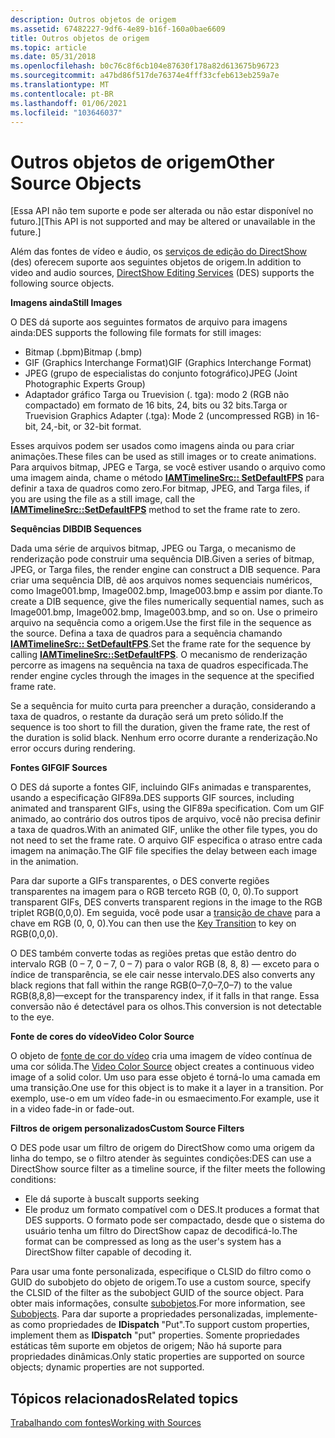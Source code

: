 ```yaml
---
description: Outros objetos de origem
ms.assetid: 67482227-9df6-4e89-b16f-160a0bae6609
title: Outros objetos de origem
ms.topic: article
ms.date: 05/31/2018
ms.openlocfilehash: b0c76c8f6cb104e87630f178a82d613675b96723
ms.sourcegitcommit: a47bd86f517de76374e4fff33cfeb613eb259a7e
ms.translationtype: MT
ms.contentlocale: pt-BR
ms.lasthandoff: 01/06/2021
ms.locfileid: "103646037"
---
```

# <a name="other-source-objects"></a><span data-ttu-id="811cb-103">Outros objetos de origem</span><span class="sxs-lookup"><span data-stu-id="811cb-103">Other Source Objects</span></span>

<span data-ttu-id="811cb-104">\[Essa API não tem suporte e pode ser alterada ou não estar disponível no futuro.\]</span><span class="sxs-lookup"><span data-stu-id="811cb-104">\[This API is not supported and may be altered or unavailable in the future.\]</span></span>

<span data-ttu-id="811cb-105">Além das fontes de vídeo e áudio, os [serviços de edição do DirectShow](directshow-editing-services.md) (des) oferecem suporte aos seguintes objetos de origem.</span><span class="sxs-lookup"><span data-stu-id="811cb-105">In addition to video and audio sources, [DirectShow Editing Services](directshow-editing-services.md) (DES) supports the following source objects.</span></span>

<span data-ttu-id="811cb-106">**Imagens ainda**</span><span class="sxs-lookup"><span data-stu-id="811cb-106">**Still Images**</span></span>

<span data-ttu-id="811cb-107">O DES dá suporte aos seguintes formatos de arquivo para imagens ainda:</span><span class="sxs-lookup"><span data-stu-id="811cb-107">DES supports the following file formats for still images:</span></span>

-   <span data-ttu-id="811cb-108">Bitmap (.bpm)</span><span class="sxs-lookup"><span data-stu-id="811cb-108">Bitmap (.bmp)</span></span>
-   <span data-ttu-id="811cb-109">GIF (Graphics Interchange Format)</span><span class="sxs-lookup"><span data-stu-id="811cb-109">GIF (Graphics Interchange Format)</span></span>
-   <span data-ttu-id="811cb-110">JPEG (grupo de especialistas do conjunto fotográfico)</span><span class="sxs-lookup"><span data-stu-id="811cb-110">JPEG (Joint Photographic Experts Group)</span></span>
-   <span data-ttu-id="811cb-111">Adaptador gráfico Targa ou Truevision (. tga): modo 2 (RGB não compactado) em formato de 16 bits, 24, bits ou 32 bits.</span><span class="sxs-lookup"><span data-stu-id="811cb-111">Targa or Truevision Graphics Adapter (.tga): Mode 2 (uncompressed RGB) in 16-bit, 24,-bit, or 32-bit format.</span></span>

<span data-ttu-id="811cb-112">Esses arquivos podem ser usados como imagens ainda ou para criar animações.</span><span class="sxs-lookup"><span data-stu-id="811cb-112">These files can be used as still images or to create animations.</span></span> <span data-ttu-id="811cb-113">Para arquivos bitmap, JPEG e Targa, se você estiver usando o arquivo como uma imagem ainda, chame o método [**IAMTimelineSrc:: SetDefaultFPS**](iamtimelinesrc-setdefaultfps.md) para definir a taxa de quadros como zero.</span><span class="sxs-lookup"><span data-stu-id="811cb-113">For bitmap, JPEG, and Targa files, if you are using the file as a still image, call the [**IAMTimelineSrc::SetDefaultFPS**](iamtimelinesrc-setdefaultfps.md) method to set the frame rate to zero.</span></span>

<span data-ttu-id="811cb-114">**Sequências DIB**</span><span class="sxs-lookup"><span data-stu-id="811cb-114">**DIB Sequences**</span></span>

<span data-ttu-id="811cb-115">Dada uma série de arquivos bitmap, JPEG ou Targa, o mecanismo de renderização pode construir uma sequência DIB.</span><span class="sxs-lookup"><span data-stu-id="811cb-115">Given a series of bitmap, JPEG, or Targa files, the render engine can construct a DIB sequence.</span></span> <span data-ttu-id="811cb-116">Para criar uma sequência DIB, dê aos arquivos nomes sequenciais numéricos, como Image001.bmp, Image002.bmp, Image003.bmp e assim por diante.</span><span class="sxs-lookup"><span data-stu-id="811cb-116">To create a DIB sequence, give the files numerically sequential names, such as Image001.bmp, Image002.bmp, Image003.bmp, and so on.</span></span> <span data-ttu-id="811cb-117">Use o primeiro arquivo na sequência como a origem.</span><span class="sxs-lookup"><span data-stu-id="811cb-117">Use the first file in the sequence as the source.</span></span> <span data-ttu-id="811cb-118">Defina a taxa de quadros para a sequência chamando [**IAMTimelineSrc:: SetDefaultFPS**](iamtimelinesrc-setdefaultfps.md).</span><span class="sxs-lookup"><span data-stu-id="811cb-118">Set the frame rate for the sequence by calling [**IAMTimelineSrc::SetDefaultFPS**](iamtimelinesrc-setdefaultfps.md).</span></span> <span data-ttu-id="811cb-119">O mecanismo de renderização percorre as imagens na sequência na taxa de quadros especificada.</span><span class="sxs-lookup"><span data-stu-id="811cb-119">The render engine cycles through the images in the sequence at the specified frame rate.</span></span>

<span data-ttu-id="811cb-120">Se a sequência for muito curta para preencher a duração, considerando a taxa de quadros, o restante da duração será um preto sólido.</span><span class="sxs-lookup"><span data-stu-id="811cb-120">If the sequence is too short to fill the duration, given the frame rate, the rest of the duration is solid black.</span></span> <span data-ttu-id="811cb-121">Nenhum erro ocorre durante a renderização.</span><span class="sxs-lookup"><span data-stu-id="811cb-121">No error occurs during rendering.</span></span>

<span data-ttu-id="811cb-122">**Fontes GIF**</span><span class="sxs-lookup"><span data-stu-id="811cb-122">**GIF Sources**</span></span>

<span data-ttu-id="811cb-123">O DES dá suporte a fontes GIF, incluindo GIFs animadas e transparentes, usando a especificação GIF89a.</span><span class="sxs-lookup"><span data-stu-id="811cb-123">DES supports GIF sources, including animated and transparent GIFs, using the GIF89a specification.</span></span> <span data-ttu-id="811cb-124">Com um GIF animado, ao contrário dos outros tipos de arquivo, você não precisa definir a taxa de quadros.</span><span class="sxs-lookup"><span data-stu-id="811cb-124">With an animated GIF, unlike the other file types, you do not need to set the frame rate.</span></span> <span data-ttu-id="811cb-125">O arquivo GIF especifica o atraso entre cada imagem na animação.</span><span class="sxs-lookup"><span data-stu-id="811cb-125">The GIF file specifies the delay between each image in the animation.</span></span>

<span data-ttu-id="811cb-126">Para dar suporte a GIFs transparentes, o DES converte regiões transparentes na imagem para o RGB terceto RGB (0, 0, 0).</span><span class="sxs-lookup"><span data-stu-id="811cb-126">To support transparent GIFs, DES converts transparent regions in the image to the RGB triplet RGB(0,0,0).</span></span> <span data-ttu-id="811cb-127">Em seguida, você pode usar a [transição de chave](key-transition.md) para a chave em RGB (0, 0, 0).</span><span class="sxs-lookup"><span data-stu-id="811cb-127">You can then use the [Key Transition](key-transition.md) to key on RGB(0,0,0).</span></span>

<span data-ttu-id="811cb-128">O DES também converte todas as regiões pretas que estão dentro do intervalo RGB (0 – 7, 0 – 7, 0 – 7) para o valor RGB (8, 8, 8) — exceto para o índice de transparência, se ele cair nesse intervalo.</span><span class="sxs-lookup"><span data-stu-id="811cb-128">DES also converts any black regions that fall within the range RGB(0–7,0–7,0–7) to the value RGB(8,8,8)—except for the transparency index, if it falls in that range.</span></span> <span data-ttu-id="811cb-129">Essa conversão não é detectável para os olhos.</span><span class="sxs-lookup"><span data-stu-id="811cb-129">This conversion is not detectable to the eye.</span></span>

<span data-ttu-id="811cb-130">**Fonte de cores do vídeo**</span><span class="sxs-lookup"><span data-stu-id="811cb-130">**Video Color Source**</span></span>

<span data-ttu-id="811cb-131">O objeto de [fonte de cor do vídeo](video-color-source.md) cria uma imagem de vídeo contínua de uma cor sólida.</span><span class="sxs-lookup"><span data-stu-id="811cb-131">The [Video Color Source](video-color-source.md) object creates a continuous video image of a solid color.</span></span> <span data-ttu-id="811cb-132">Um uso para esse objeto é torná-lo uma camada em uma transição.</span><span class="sxs-lookup"><span data-stu-id="811cb-132">One use for this object is to make it a layer in a transition.</span></span> <span data-ttu-id="811cb-133">Por exemplo, use-o em um vídeo fade-in ou esmaecimento.</span><span class="sxs-lookup"><span data-stu-id="811cb-133">For example, use it in a video fade-in or fade-out.</span></span>

<span data-ttu-id="811cb-134">**Filtros de origem personalizados**</span><span class="sxs-lookup"><span data-stu-id="811cb-134">**Custom Source Filters**</span></span>

<span data-ttu-id="811cb-135">O DES pode usar um filtro de origem do DirectShow como uma origem da linha do tempo, se o filtro atender às seguintes condições:</span><span class="sxs-lookup"><span data-stu-id="811cb-135">DES can use a DirectShow source filter as a timeline source, if the filter meets the following conditions:</span></span>

-   <span data-ttu-id="811cb-136">Ele dá suporte à busca</span><span class="sxs-lookup"><span data-stu-id="811cb-136">It supports seeking</span></span>
-   <span data-ttu-id="811cb-137">Ele produz um formato compatível com o DES.</span><span class="sxs-lookup"><span data-stu-id="811cb-137">It produces a format that DES supports.</span></span> <span data-ttu-id="811cb-138">O formato pode ser compactado, desde que o sistema do usuário tenha um filtro do DirectShow capaz de decodificá-lo.</span><span class="sxs-lookup"><span data-stu-id="811cb-138">The format can be compressed as long as the user's system has a DirectShow filter capable of decoding it.</span></span>

<span data-ttu-id="811cb-139">Para usar uma fonte personalizada, especifique o CLSID do filtro como o GUID do subobjeto do objeto de origem.</span><span class="sxs-lookup"><span data-stu-id="811cb-139">To use a custom source, specify the CLSID of the filter as the subobject GUID of the source object.</span></span> <span data-ttu-id="811cb-140">Para obter mais informações, consulte [subobjetos](subobjects.md).</span><span class="sxs-lookup"><span data-stu-id="811cb-140">For more information, see [Subobjects](subobjects.md).</span></span> <span data-ttu-id="811cb-141">Para dar suporte a propriedades personalizadas, implemente-as como propriedades de **IDispatch** "Put".</span><span class="sxs-lookup"><span data-stu-id="811cb-141">To support custom properties, implement them as **IDispatch** "put" properties.</span></span> <span data-ttu-id="811cb-142">Somente propriedades estáticas têm suporte em objetos de origem; Não há suporte para propriedades dinâmicas.</span><span class="sxs-lookup"><span data-stu-id="811cb-142">Only static properties are supported on source objects; dynamic properties are not supported.</span></span>

## <a name="related-topics"></a><span data-ttu-id="811cb-143">Tópicos relacionados</span><span class="sxs-lookup"><span data-stu-id="811cb-143">Related topics</span></span>

<dl> <dt>

[<span data-ttu-id="811cb-144">Trabalhando com fontes</span><span class="sxs-lookup"><span data-stu-id="811cb-144">Working with Sources</span></span>](working-with-sources.md)
</dt> </dl>

 

 



